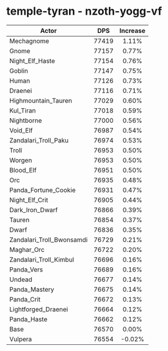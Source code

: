# temple-tyran - nzoth-yogg-vf
| Actor | DPS | Increase |
|---|:---:|:---:|
|Mechagnome|77419|1.11%|
|Gnome|77157|0.77%|
|Night_Elf_Haste|77154|0.76%|
|Goblin|77147|0.75%|
|Human|77126|0.73%|
|Draenei|77116|0.71%|
|Highmountain_Tauren|77029|0.60%|
|Kul_Tiran|77018|0.59%|
|Nightborne|77000|0.56%|
|Void_Elf|76987|0.54%|
|Zandalari_Troll_Paku|76974|0.53%|
|Troll|76953|0.50%|
|Worgen|76953|0.50%|
|Blood_Elf|76951|0.50%|
|Orc|76935|0.48%|
|Panda_Fortune_Cookie|76931|0.47%|
|Night_Elf_Crit|76905|0.44%|
|Dark_Iron_Dwarf|76866|0.39%|
|Tauren|76854|0.37%|
|Dwarf|76836|0.35%|
|Zandalari_Troll_Bwonsamdi|76729|0.21%|
|Maghar_Orc|76722|0.20%|
|Zandalari_Troll_Kimbul|76696|0.16%|
|Panda_Vers|76689|0.16%|
|Undead|76677|0.14%|
|Panda_Mastery|76675|0.14%|
|Panda_Crit|76672|0.13%|
|Lightforged_Draenei|76664|0.12%|
|Panda_Haste|76662|0.12%|
|Base|76570|0.00%|
|Vulpera|76554|-0.02%|
